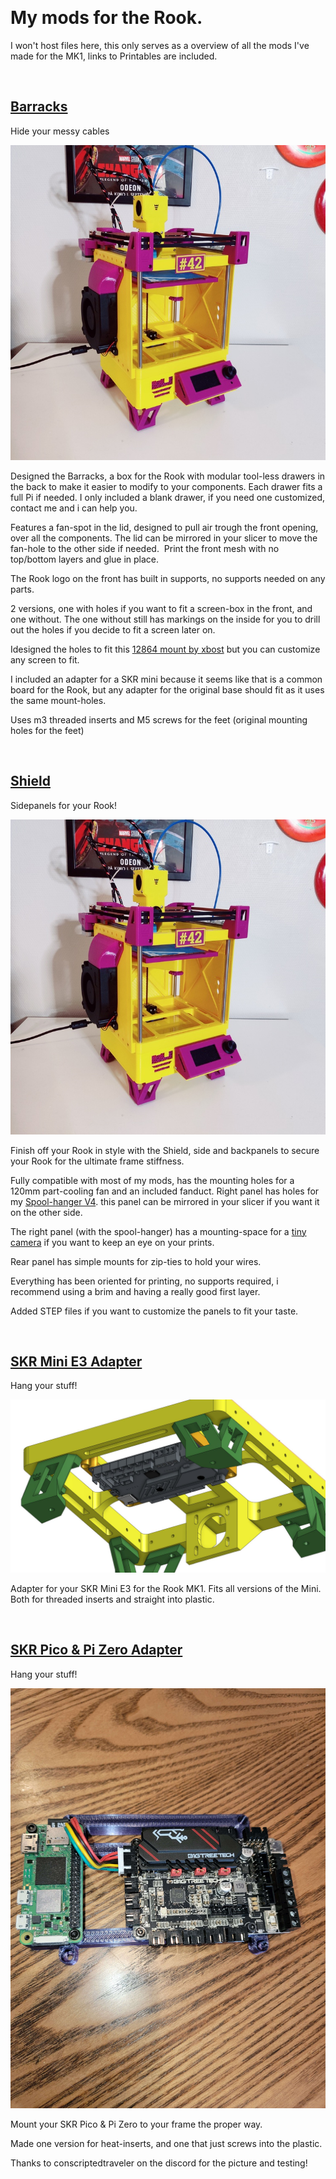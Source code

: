 <p>&nbsp;</p>

<h1>My mods for the Rook.</h1>

<p>I won&#39;t host files here, this only serves as a overview of all the mods I&#39;ve made for the MK1, links to Printables are included.</p>

<p>&nbsp;</p>

<h2><a href="https://www.printables.com/model/399496-barracks-bottom-box-for-the-rook-mk1">Barracks</a><br /></h2>

<p>Hide your messy cables<br />

<p><img alt="" src="https://github.com/Kanrog/Rook/blob/main/Mods/Images/Barracks%20and%20Shield.jpg?raw=true" /></p>

<p>Designed the Barracks, a box for the Rook with modular tool-less drawers in the back to make it easier to modify to your components. Each drawer fits a full Pi if needed. I only included a blank drawer, if you need one customized, contact me and i can help you.

Features a fan-spot in the lid, designed to pull air trough the front opening, over all the components. The lid can be mirrored in your slicer to move the fan-hole to the other side if needed. 
Print the front mesh with no top/bottom layers and glue in place.

The Rook logo on the front has built in supports, no supports needed on any parts.

2 versions, one with holes if you want to fit a screen-box in the front, and one without. The one without still has markings on the inside for you to drill out the holes if you decide to fit a screen later on. 

Idesigned the holes to fit this <a href="https://www.thingiverse.com/thing:3921391">12864 mount by xbost</a> but you can customize any screen to fit.

I included an adapter for a SKR mini because it seems like that is a common board for the Rook, but any adapter for the original base should fit as it uses the same mount-holes.

Uses m3 threaded inserts and M5 screws for the feet (original mounting holes for the feet)

</p>

<p>&nbsp;</p>

<h2><a href="https://www.printables.com/model/399496-barracks-bottom-box-for-thehttps://www.printables.com/model/413372-rook-shield-mk1-rook-mk1">Shield</a><br /></h2>

<p>Sidepanels for your Rook!<br />

<p><img alt="" src="https://github.com/Kanrog/Rook/blob/main/Mods/Images/Barracks%20and%20Shield.jpg?raw=true" /></p>

<p>Finish off your Rook in style with the Shield, side and backpanels to secure your Rook for the ultimate frame stiffness.

Fully compatible with most of my mods, has the mounting holes for a 120mm part-cooling fan and an included fanduct. Right panel has holes for my <a href="https://www.printables.com/model/349249-rook-mk1-legacy-side-mounted-spool-and-extruder">Spool-hanger V4</a>. this panel can be mirrored in your slicer if you want it on the other side.

The right panel (with the spool-hanger) has a mounting-space for a <a href="https://www.aliexpress.com/item/1005004000137001.html">tiny camera</a> if you want to keep an eye on your prints.

Rear panel has simple mounts for zip-ties to hold your wires.

Everything has been oriented for printing, no supports required, i recommend using a brim and having a really good first layer.

Added STEP files if you want to customize the panels to fit your taste.

</p>

<p>&nbsp;</p>

<h2><a href="https://www.printables.com/model/388383-rook-mk1-skr-mini-e3-adapter">SKR Mini E3 Adapter</a><br /></h2>

<p>Hang your stuff!<br />

<p><img alt="" src="https://github.com/Kanrog/Rook/blob/main/Mods/Images/SKR%20Mini%20E3.JPG?raw=true" /></p>

<p>Adapter for your SKR Mini E3 for the Rook MK1. Fits all versions of the Mini. Both for threaded inserts and straight into plastic.

</p>

<p>&nbsp;</p>

<h2><a href="https://www.printables.com/model/388353-rook-mk1-skr-pico-pi-zero-adapter">SKR Pico & Pi Zero Adapter</a><br /></h2>

<p>Hang your stuff!<br />

<p><img alt="" src="https://github.com/Kanrog/Rook/blob/main/Mods/Images/SKR%20Pico%20&%20Pi%20Zero.jpg?raw=true" /></p>

<p>Mount your SKR Pico & Pi Zero to your frame the proper way.

Made one version for heat-inserts, and one that just screws into the plastic.

Thanks to conscriptedtraveler on the discord for the picture and testing!

</p>